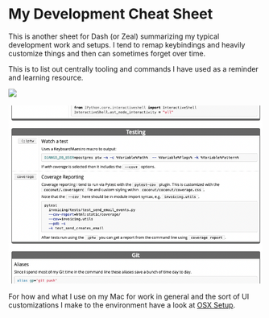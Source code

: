 # My Development Cheat Sheet

This is another sheet for Dash (or Zeal) summarizing my typical development
work and setups. I tend to remap keybindings and heavily customize things
and then can sometimes forget over time.

This is to list out centrally tooling and commands I have used as a reminder
and learning resource.

![](https://media0.giphy.com/media/2yU3Ex75PRjeE/source.gif)

![](screenshot.png)

For how and what I use on my Mac for work in general and the sort of UI
customizations I make to the environment have a look at 
[OSX Setup](osx_setup.md).



